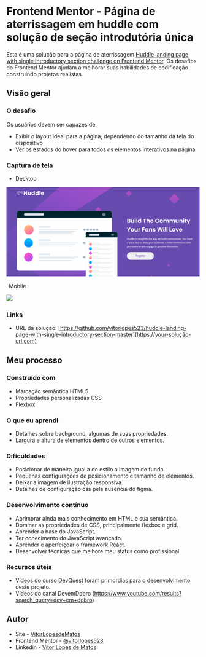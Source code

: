 # Frontend Mentor - Página de aterrissagem em huddle com solução de seção introdutória única

Esta é uma solução para a página de aterrissagem [Huddle landing page with single introductory section challenge on Frontend Mentor](https://www.frontendmentor.io/challenges/huddle-landing-page-with-a-single-introductory-section-B_2Wvxgi0). Os desafios do Frontend Mentor ajudam a melhorar suas habilidades de codificação construindo projetos realistas. 

## Visão geral

### O desafio

Os usuários devem ser capazes de:

- Exibir o layout ideal para a página, dependendo do tamanho da tela do dispositivo
- Ver os estados do hover para todos os elementos interativos na página

### Captura de tela

- Desktop
<img src="./src/images/Animação.gif">

-Mobile

<img src="./src/images/mobile.gif">

### Links

- URL da solução: [https://github.com/vitorlopes523/huddle-landing-page-with-single-introductory-section-master](https://your-solução-url.com)


## Meu processo

### Construído com

- Marcação semântica HTML5
- Propriedades personalizadas CSS
- Flexbox

### O que eu aprendi

- Detalhes sobre background, algumas de suas propriedades.
- Largura e altura de elementos dentro de outros elementos.

### Dificuldades

- Posicionar de maneira igual a do estilo a imagem de fundo.
- Pequenas configurações de posicionamento e tamanho de elementos.
- Deixar a imagem de ilustração responsiva.
- Detalhes de configuração css pela ausência do figma. 

### Desenvolvimento contínuo

- Aprimorar ainda mais conhecimento em HTML e sua semântica.
- Dominar as propriedades de CSS, principalmente flexbox e grid.
- Aprender a base do JavaScript.
- Ter conecimento do JavaScript avançado.
- Aprender e aperfeiçoar o framework React.
- Desenvolver técnicas que melhore meu status como profissional.

### Recursos úteis

- Vídeos do curso DevQuest foram primordias para o desenvolvimento deste projeto.
- Vídeos do canal DevemDobro
(https://www.youtube.com/results?search_query=dev+em+dobro)

## Autor

- Site - [VitorLopesdeMatos](https://vitorlopes523.github.io/MaratonaExplore2/)
- Frontend Mentor - [@vitorlopes523](https://www.frontendmentor.io/profile/vitorlopes523)
- Linkedin - [Vitor Lopes de Matos](https://www.linkedin.com/in/vitor-lopes-de-matos-657261230/)

